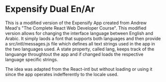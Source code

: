 # Expensify Dual En/Ar

This is a modified version of the Expensify App created from Andrew Mead's "The Complete React Web Developer Course". This modified version allows for changing the interface language between English and Arabic. It simply laods a font that supports both languages and then provide a src/intl/messages.js file which defines all text strings used in the app in the two languages used. A state property, called lang, keeps track of the languange throughtout the app and if changed loads the respective language specific strings.

The idea was adapted from the React-intl but without loading or using it since the app operates indefferently to the locale used.